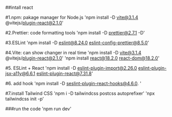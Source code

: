 ##intall react

#1.npm: pakage manager for Node.js
'npm install -D vite@3.1.4 @vitejs/plugin-react@2.1.0'

#2.Prettier: code formatting tools
'npm install -D prettier@2.7.1 -D'

#3.ESLint
'npm install -D eslint@8.24.0 eslint-config-prettier@8.5.0'

#4.Vite: can show changer in real time
'npm install -D vite@3.1.4 @vitejs/plugin-react@2.1.0'
'npm install react@18.2.0 react-dom@18.2.0'

#5. ESLint + React
'npm install -D eslint-plugin-import@2.26.0 eslint-plugin-jsx-a11y@6.6.1 eslint-plugin-react@7.31.8'

#6. add hook
'npm install -D seslint-plugin-react-hooks@4.6.0. '

#7.install Tailwind CSS
'npm i -D tailwindcss postcss autoprefixer'
'npx tailwindcss init -p'


###run the code
'npm run dev'